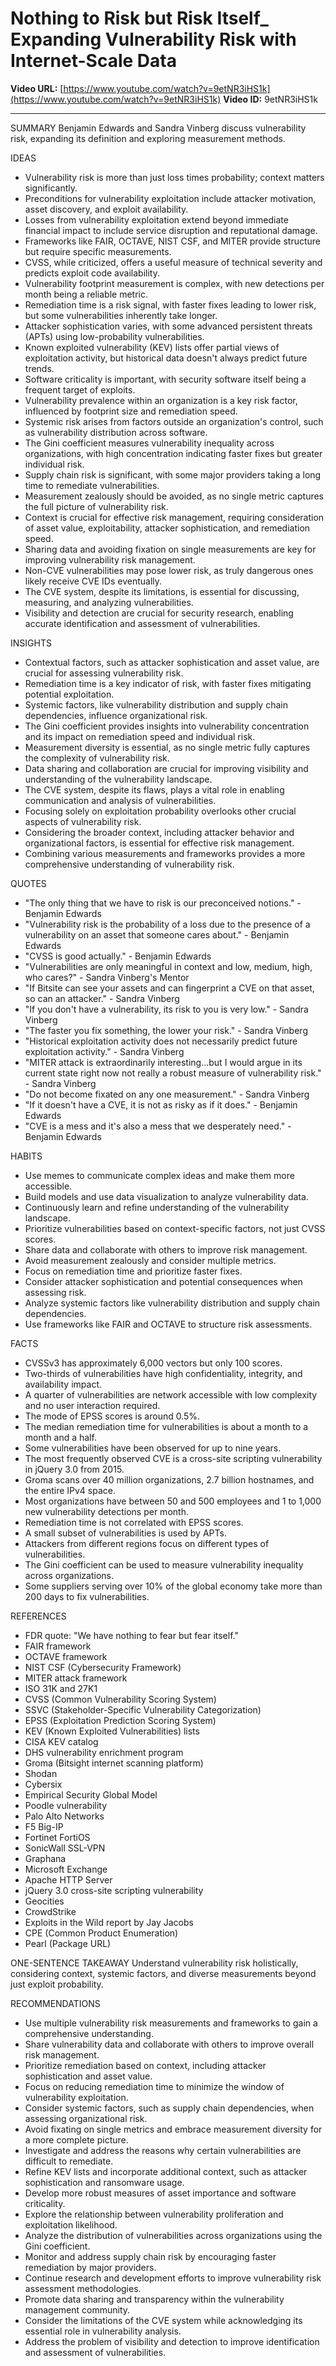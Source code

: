 # Nothing to Risk but Risk Itself_ Expanding Vulnerability Risk with Internet-Scale Data

**Video URL:** [https://www.youtube.com/watch?v=9etNR3iHS1k](https://www.youtube.com/watch?v=9etNR3iHS1k)
**Video ID:** 9etNR3iHS1k

---

SUMMARY
Benjamin Edwards and Sandra Vinberg discuss vulnerability risk, expanding its definition and exploring measurement methods.

IDEAS
* Vulnerability risk is more than just loss times probability; context matters significantly.
* Preconditions for vulnerability exploitation include attacker motivation, asset discovery, and exploit availability.
* Losses from vulnerability exploitation extend beyond immediate financial impact to include service disruption and reputational damage.
* Frameworks like FAIR, OCTAVE, NIST CSF, and MITER provide structure but require specific measurements.
* CVSS, while criticized, offers a useful measure of technical severity and predicts exploit code availability.
* Vulnerability footprint measurement is complex, with new detections per month being a reliable metric.
* Remediation time is a risk signal, with faster fixes leading to lower risk, but some vulnerabilities inherently take longer.
* Attacker sophistication varies, with some advanced persistent threats (APTs) using low-probability vulnerabilities.
* Known exploited vulnerability (KEV) lists offer partial views of exploitation activity, but historical data doesn't always predict future trends.
* Software criticality is important, with security software itself being a frequent target of exploits.
* Vulnerability prevalence within an organization is a key risk factor, influenced by footprint size and remediation speed.
* Systemic risk arises from factors outside an organization's control, such as vulnerability distribution across software.
* The Gini coefficient measures vulnerability inequality across organizations, with high concentration indicating faster fixes but greater individual risk.
* Supply chain risk is significant, with some major providers taking a long time to remediate vulnerabilities.
* Measurement zealously should be avoided, as no single metric captures the full picture of vulnerability risk.
* Context is crucial for effective risk management, requiring consideration of asset value, exploitability, attacker sophistication, and remediation speed.
* Sharing data and avoiding fixation on single measurements are key for improving vulnerability risk management.
* Non-CVE vulnerabilities may pose lower risk, as truly dangerous ones likely receive CVE IDs eventually.
* The CVE system, despite its limitations, is essential for discussing, measuring, and analyzing vulnerabilities.
* Visibility and detection are crucial for security research, enabling accurate identification and assessment of vulnerabilities.

INSIGHTS
* Contextual factors, such as attacker sophistication and asset value, are crucial for assessing vulnerability risk.
* Remediation time is a key indicator of risk, with faster fixes mitigating potential exploitation.
* Systemic factors, like vulnerability distribution and supply chain dependencies, influence organizational risk.
* The Gini coefficient provides insights into vulnerability concentration and its impact on remediation speed and individual risk.
* Measurement diversity is essential, as no single metric fully captures the complexity of vulnerability risk.
* Data sharing and collaboration are crucial for improving visibility and understanding of the vulnerability landscape.
* The CVE system, despite its flaws, plays a vital role in enabling communication and analysis of vulnerabilities.
* Focusing solely on exploitation probability overlooks other crucial aspects of vulnerability risk.
* Considering the broader context, including attacker behavior and organizational factors, is essential for effective risk management.
* Combining various measurements and frameworks provides a more comprehensive understanding of vulnerability risk.

QUOTES
* "The only thing that we have to risk is our preconceived notions." - Benjamin Edwards
* "Vulnerability risk is the probability of a loss due to the presence of a vulnerability on an asset that someone cares about." - Benjamin Edwards
* "CVSS is good actually." - Benjamin Edwards
* "Vulnerabilities are only meaningful in context and low, medium, high, who cares?" - Sandra Vinberg's Mentor
* "If Bitsite can see your assets and can fingerprint a CVE on that asset, so can an attacker." - Sandra Vinberg
* "If you don't have a vulnerability, its risk to you is very low." - Sandra Vinberg
* "The faster you fix something, the lower your risk." - Sandra Vinberg
* "Historical exploitation activity does not necessarily predict future exploitation activity." - Sandra Vinberg
* "MITER attack is extraordinarily interesting...but I would argue in its current state right now not really a robust measure of vulnerability risk." - Sandra Vinberg
* "Do not become fixated on any one measurement." - Sandra Vinberg
* "If it doesn't have a CVE, it is not as risky as if it does." - Benjamin Edwards
* "CVE is a mess and it's also a mess that we desperately need." - Benjamin Edwards

HABITS
* Use memes to communicate complex ideas and make them more accessible.
* Build models and use data visualization to analyze vulnerability data.
* Continuously learn and refine understanding of the vulnerability landscape.
* Prioritize vulnerabilities based on context-specific factors, not just CVSS scores.
* Share data and collaborate with others to improve risk management.
* Avoid measurement zealously and consider multiple metrics.
* Focus on remediation time and prioritize faster fixes.
* Consider attacker sophistication and potential consequences when assessing risk.
* Analyze systemic factors like vulnerability distribution and supply chain dependencies.
* Use frameworks like FAIR and OCTAVE to structure risk assessments.

FACTS
* CVSSv3 has approximately 6,000 vectors but only 100 scores.
* Two-thirds of vulnerabilities have high confidentiality, integrity, and availability impact.
* A quarter of vulnerabilities are network accessible with low complexity and no user interaction required.
* The mode of EPSS scores is around 0.5%.
* The median remediation time for vulnerabilities is about a month to a month and a half.
* Some vulnerabilities have been observed for up to nine years.
* The most frequently observed CVE is a cross-site scripting vulnerability in jQuery 3.0 from 2015.
* Groma scans over 40 million organizations, 2.7 billion hostnames, and the entire IPv4 space.
* Most organizations have between 50 and 500 employees and 1 to 1,000 new vulnerability detections per month.
* Remediation time is not correlated with EPSS scores.
* A small subset of vulnerabilities is used by APTs.
* Attackers from different regions focus on different types of vulnerabilities.
* The Gini coefficient can be used to measure vulnerability inequality across organizations.
* Some suppliers serving over 10% of the global economy take more than 200 days to fix vulnerabilities.

REFERENCES
* FDR quote: "We have nothing to fear but fear itself."
* FAIR framework
* OCTAVE framework
* NIST CSF (Cybersecurity Framework)
* MITER attack framework
* ISO 31K and 27K1
* CVSS (Common Vulnerability Scoring System)
* SSVC (Stakeholder-Specific Vulnerability Categorization)
* EPSS (Exploitation Prediction Scoring System)
* KEV (Known Exploited Vulnerabilities) lists
* CISA KEV catalog
* DHS vulnerability enrichment program
* Groma (Bitsight internet scanning platform)
* Shodan
* Cybersix
* Empirical Security Global Model
* Poodle vulnerability
* Palo Alto Networks
* F5 Big-IP
* Fortinet FortiOS
* SonicWall SSL-VPN
* Graphana
* Microsoft Exchange
* Apache HTTP Server
* jQuery 3.0 cross-site scripting vulnerability
* Geocities
* CrowdStrike
* Exploits in the Wild report by Jay Jacobs
* CPE (Common Product Enumeration)
* Pearl (Package URL)

ONE-SENTENCE TAKEAWAY
Understand vulnerability risk holistically, considering context, systemic factors, and diverse measurements beyond just exploit probability.

RECOMMENDATIONS
* Use multiple vulnerability risk measurements and frameworks to gain a comprehensive understanding.
* Share vulnerability data and collaborate with others to improve overall risk management.
* Prioritize remediation based on context, including attacker sophistication and asset value.
* Focus on reducing remediation time to minimize the window of vulnerability exploitation.
* Consider systemic factors, such as supply chain dependencies, when assessing organizational risk.
* Avoid fixating on single metrics and embrace measurement diversity for a more complete picture.
* Investigate and address the reasons why certain vulnerabilities are difficult to remediate.
* Refine KEV lists and incorporate additional context, such as attacker sophistication and ransomware usage.
* Develop more robust measures of asset importance and software criticality.
* Explore the relationship between vulnerability proliferation and exploitation likelihood.
* Analyze the distribution of vulnerabilities across organizations using the Gini coefficient.
* Monitor and address supply chain risk by encouraging faster remediation by major providers.
* Continue research and development efforts to improve vulnerability risk assessment methodologies.
* Promote data sharing and transparency within the vulnerability management community.
* Consider the limitations of the CVE system while acknowledging its essential role in vulnerability analysis.
* Address the problem of visibility and detection to improve identification and assessment of vulnerabilities.
